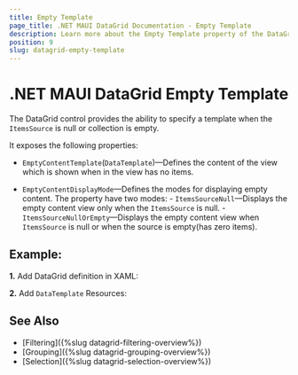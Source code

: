 ```yaml
---
title: Empty Template
page_title: .NET MAUI DataGrid Documentation - Empty Template
description: Learn more about the Empty Template property of the DataGrid control.
position: 9
slug: datagrid-empty-template
---
```


# .NET MAUI DataGrid Empty Template

The DataGrid control provides the ability to specify a template when the `ItemsSource` is null or collection is empty.

It exposes the following properties:

* `EmptyContentTemplate`(`DataTemplate`)&mdash;Defines the content of the view which is shown when in the view has no items.

* `EmptyContentDisplayMode`&mdash;Defines the modes for displaying empty content. The property have two modes:
       - `ItemsSourceNull`&mdash;Displays the empty content view only when the `ItemsSource` is null.
       - `ItemsSourceNullOrEmpty`&mdash;Displays the empty content view when `ItemsSource` is null or when the source is empty(has zero items).


## Example:

**1.** Add DataGrid definition in XAML:

<snippet id='datagrid-empty-template-xaml'/>

**2.** Add `DataTemplate` Resources:

<snippet id='datagrid-empty-template-resources'/>

## See Also

 - [Filtering]({%slug datagrid-filtering-overview%})
 - [Grouping]({%slug datagrid-grouping-overview%})
 - [Selection]({%slug datagrid-selection-overview%})

